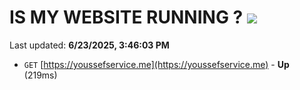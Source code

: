 # IS MY WEBSITE RUNNING ? [![](https://img.shields.io/static/v1?label=Sponsor&message=%E2%9D%A4&logo=GitHub&color=%23fe8e86)](https://github.com/sponsors/Youssef-Lehmam)

Last updated: **6/23/2025, 3:46:03 PM**

- `GET` [https://youssefservice.me](https://youssefservice.me) - **Up** (219ms)
